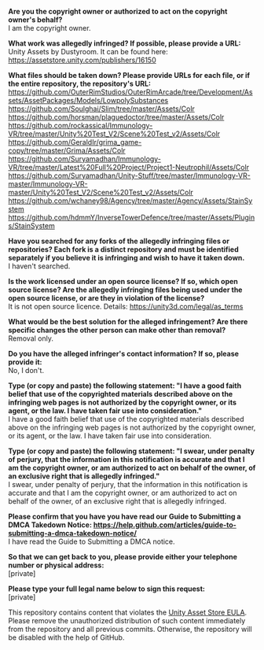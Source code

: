 **Are you the copyright owner or authorized to act on the copyright owner's behalf?**  
I am the copyright owner.

**What work was allegedly infringed? If possible, please provide a URL:**  
Unity Assets by Dustyroom. It can be found here: https://assetstore.unity.com/publishers/16150

**What files should be taken down? Please provide URLs for each file, or if the entire repository, the repository's URL:**  
https://github.com/OuterRimStudios/OuterRimArcade/tree/Development/Assets/AssetPackages/Models/LowpolySubstances  
https://github.com/Soulghai/Slim/tree/master/Assets/Colr  
https://github.com/horsman/plaguedoctor/tree/master/Assets/Colr  
https://github.com/rockassical/Immunology-VR/tree/master/Unity%20Test_V2/Scene%20Test_v2/Assets/Colr    
https://github.com/GeraldIr/grima_game-copy/tree/master/Grima/Assets/Colr  
https://github.com/Suryamadhan/Immunology-VR/tree/master/Latest%20Full%20Project/Project1-Neutrophil/Assets/Colr  
https://github.com/Suryamadhan/Unity-Stuff/tree/master/Immunology-VR-master/Immunology-VR-master/Unity%20Test_V2/Scene%20Test_v2/Assets/Colr  
https://github.com/wchaney98/Agency/tree/master/Agency/Assets/StainSystem  
https://github.com/hdmmY/InverseTowerDefence/tree/master/Assets/Plugins/StainSystem  

**Have you searched for any forks of the allegedly infringing files or repositories? Each fork is a distinct repository and must be identified separately if you believe it is infringing and wish to have it taken down.**  
I haven't searched.

**Is the work licensed under an open source license? If so, which open source license? Are the allegedly infringing files being used under the open source license, or are they in violation of the license?**  
It is not open source licence. Details: https://unity3d.com/legal/as_terms

**What would be the best solution for the alleged infringement? Are there specific changes the other person can make other than removal?**  
Removal only.

**Do you have the alleged infringer's contact information? If so, please provide it:**  
No, I don't.

**Type (or copy and paste) the following statement: "I have a good faith belief that use of the copyrighted materials described above on the infringing web pages is not authorized by the copyright owner, or its agent, or the law. I have taken fair use into consideration."**  
I have a good faith belief that use of the copyrighted materials described above on the infringing web pages is not authorized by the copyright owner, or its agent, or the law. I have taken fair use into consideration.

**Type (or copy and paste) the following statement: "I swear, under penalty of perjury, that the information in this notification is accurate and that I am the copyright owner, or am authorized to act on behalf of the owner, of an exclusive right that is allegedly infringed."**  
I swear, under penalty of perjury, that the information in this notification is accurate and that I am the copyright owner, or am authorized to act on behalf of the owner, of an exclusive right that is allegedly infringed.

**Please confirm that you have you have read our Guide to Submitting a DMCA Takedown Notice: https://help.github.com/articles/guide-to-submitting-a-dmca-takedown-notice/**  
I have read the Guide to Submitting a DMCA notice.

**So that we can get back to you, please provide either your telephone number or physical address:**  
[private]

**Please type your full legal name below to sign this request:**  
[private]

  
This repository contains content that violates the [Unity Asset Store EULA](https://unity3d.com/legal/as_terms). Please remove the unauthorized distribution of such content immediately from the repository and all previous commits. Otherwise, the repository will be disabled with the help of GitHub.
